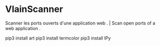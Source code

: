 # VlainScanner
Scanner les ports ouverts d'une application web . | Scan open ports of a web application .

pip3 install art
pip3 install termcolor
pip3 install IPy
